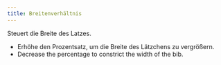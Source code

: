 ```yaml
---
title: Breitenverhältnis
---
```


Steuert die Breite des Latzes.

- Erhöhe den Prozentsatz, um die Breite des Lätzchens zu vergrößern.
- Decrease the percentage to constrict the width of the bib.




